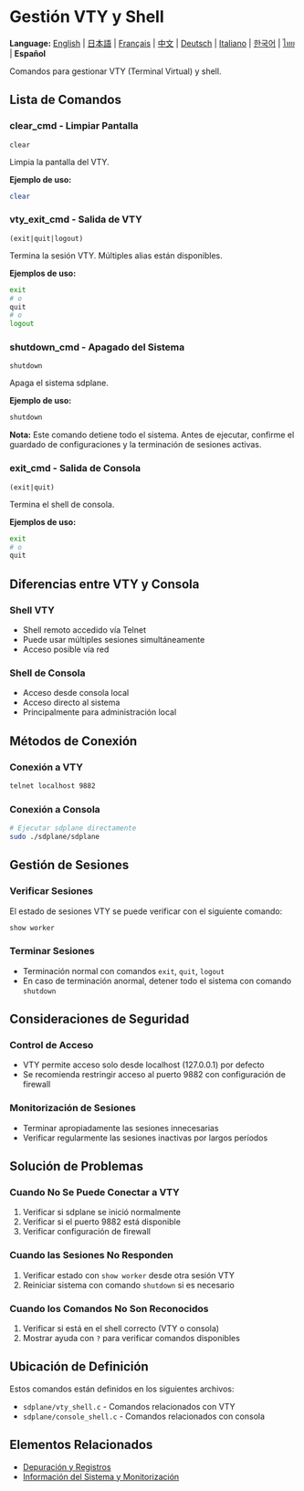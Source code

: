 # Gestión VTY y Shell

**Language:** [English](../en/vty-shell.md) | [日本語](../ja/vty-shell.md) | [Français](../fr/vty-shell.md) | [中文](../zh/vty-shell.md) | [Deutsch](../de/vty-shell.md) | [Italiano](../it/vty-shell.md) | [한국어](../ko/vty-shell.md) | [ไทย](../th/vty-shell.md) | **Español**

Comandos para gestionar VTY (Terminal Virtual) y shell.

## Lista de Comandos

### clear_cmd - Limpiar Pantalla
```
clear
```

Limpia la pantalla del VTY.

**Ejemplo de uso:**
```bash
clear
```

### vty_exit_cmd - Salida de VTY
```
(exit|quit|logout)
```

Termina la sesión VTY. Múltiples alias están disponibles.

**Ejemplos de uso:**
```bash
exit
# o
quit
# o
logout
```

### shutdown_cmd - Apagado del Sistema
```
shutdown
```

Apaga el sistema sdplane.

**Ejemplo de uso:**
```bash
shutdown
```

**Nota:** Este comando detiene todo el sistema. Antes de ejecutar, confirme el guardado de configuraciones y la terminación de sesiones activas.

### exit_cmd - Salida de Consola
```
(exit|quit)
```

Termina el shell de consola.

**Ejemplos de uso:**
```bash
exit
# o
quit
```

## Diferencias entre VTY y Consola

### Shell VTY
- Shell remoto accedido vía Telnet
- Puede usar múltiples sesiones simultáneamente
- Acceso posible vía red

### Shell de Consola
- Acceso desde consola local
- Acceso directo al sistema
- Principalmente para administración local

## Métodos de Conexión

### Conexión a VTY
```bash
telnet localhost 9882
```

### Conexión a Consola
```bash
# Ejecutar sdplane directamente
sudo ./sdplane/sdplane
```

## Gestión de Sesiones

### Verificar Sesiones
El estado de sesiones VTY se puede verificar con el siguiente comando:
```bash
show worker
```

### Terminar Sesiones
- Terminación normal con comandos `exit`, `quit`, `logout`
- En caso de terminación anormal, detener todo el sistema con comando `shutdown`

## Consideraciones de Seguridad

### Control de Acceso
- VTY permite acceso solo desde localhost (127.0.0.1) por defecto
- Se recomienda restringir acceso al puerto 9882 con configuración de firewall

### Monitorización de Sesiones
- Terminar apropiadamente las sesiones innecesarias
- Verificar regularmente las sesiones inactivas por largos períodos

## Solución de Problemas

### Cuando No Se Puede Conectar a VTY
1. Verificar si sdplane se inició normalmente
2. Verificar si el puerto 9882 está disponible
3. Verificar configuración de firewall

### Cuando las Sesiones No Responden
1. Verificar estado con `show worker` desde otra sesión VTY
2. Reiniciar sistema con comando `shutdown` si es necesario

### Cuando los Comandos No Son Reconocidos
1. Verificar si está en el shell correcto (VTY o consola)
2. Mostrar ayuda con `?` para verificar comandos disponibles

## Ubicación de Definición

Estos comandos están definidos en los siguientes archivos:
- `sdplane/vty_shell.c` - Comandos relacionados con VTY
- `sdplane/console_shell.c` - Comandos relacionados con consola

## Elementos Relacionados

- [Depuración y Registros](debug-logging.md)
- [Información del Sistema y Monitorización](system-monitoring.md)